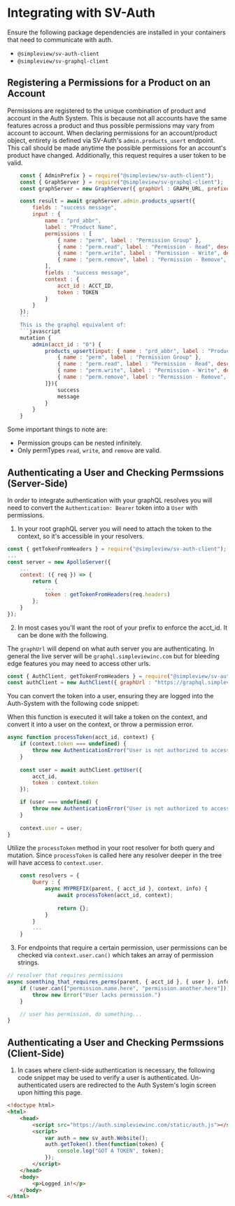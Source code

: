 # Integrating with SV-Auth

Ensure the following package dependencies are installed in your containers that need to communicate with auth.
- `@simpleview/sv-auth-client`
- `@simpleview/sv-graphql-client`

## Registering a Permissions for a Product on an Account

Permissions are registered to the unique combination of product and account in the Auth System. This is because not all accounts have the same features across a product and thus possible permissions may vary from account to account. When declaring permissions for an account/product object, entirety is defined via SV-Auth's `admin.products_usert` endpoint. This call should be made anytime the possible permissions for an account's product have changed. Additionally, this request requires a user token to be valid.

```javascript
	const { AdminPrefix } = require("@simpleview/sv-auth-client");
	const { GraphServer } = require("@simpleview/sv-graphql-client");
	const graphServer = new GraphServer({ graphUrl : GRAPH_URL, prefixes : [AdminPrefix] });

	const result = await graphServer.admin.products_upsert({
		fields : "success message",
		input : {
			name : "prd_abbr",
			label : "Product Name",
			permissions : [
				{ name : "perm", label : "Permission Group" },
				{ name : "perm.read", label : "Permission - Read", description : "This is a read permission", permType : "read" },
				{ name : "perm.write", label : "Permission - Write", description : "This is a write permission", permType : "write" },
				{ name : "perm.remove", label : "Permission - Remove", description : "This is a remove permission", permType : "remove" },
			],
			fields : "success message",
			context : {
				acct_id : ACCT_ID,
				token : TOKEN
			}
		}
	});
	```
	This is the graphql equivalent of:
	```javascript
	mutation {
		admin(acct_id : "0") {
			products_upsert(input: { name : "prd_abbr", label : "Product Name", permissions : [
				{ name : "perm", label : "Permission Group" },
				{ name : "perm.read", label : "Permission - Read", description : "This is a read permission", permType : "read" },
				{ name : "perm.write", label : "Permission - Write", description : "This is a write permission", permType : "write" },
				{ name : "perm.remove", label : "Permission - Remove", description : "This is a remove permission", permType : "remove" },
			]}){
				success
				message
			}
		}
	}
```

Some important things to note are:
- Permission groups can be nested infinitely.
- Only permTypes `read`, `write`, and `remove` are valid.


## Authenticating a User and Checking Permssions (Server-Side)
In order to integrate authentication with your graphQL resolves you will need to convert the `Authentication: Bearer` token into a `User` with permissions.

1. In your root graphQL server you will need to attach the token to the context, so it's accessible in your resolvers.

```js
const { getTokenFromHeaders } = require("@simpleview/sv-auth-client");
...
const server = new ApolloServer({
	...
	context: ({ req }) => {
		return {
			...
			token : getTokenFromHeaders(req.headers)
		};
	}
});
```

2. In most cases you'll want the root of your prefix to enforce the acct_id. It can be done with the following.

The `graphUrl` will depend on what auth server you are authenticating. In general the live server will be `graphql.simpleviewinc.com` but for bleeding edge features you may need to access other urls.

```javascript
const { AuthClient, getTokenFromHeaders } = require("@simpleview/sv-auth-client");
const authClient = new AuthClient({ graphUrl : "https://graphql.simpleviewinc.com/" });
```

You can convert the token into a user, ensuring they are logged into the Auth-System with the following code snippet:

When this function is executed it will take a token on the context, and convert it into a user on the context, or throw a permission error.

```javascript
async function processToken(acct_id, context) {
	if (context.token === undefined) {
		throw new AuthenticationError("User is not authorized to access this resource.");
	}
	
	const user = await authClient.getUser({
		acct_id,
		token : context.token
	});

	if (user === undefined) {
		throw new AuthenticationError("User is not authorized to access this resource.");
	}
	
	context.user = user;
}
```

Utilize the `processToken` method in your root resolver for both query and mutation. Since `processToken` is called here any resolver deeper in the tree will have access to `context.user`.

```javascript
	const resolvers = {
		Query : {
			async MYPREFIX(parent, { acct_id }, context, info) {
				await processToken(acct_id, context);
				
				return {};
			}
		}
		...
	}
```

3. For endpoints that require a certain permission, user permissions can be checked via `context.user.can()` which takes an array of permission strings. 

```javascript
// resolver that requires permissions
async soemthing_that_requires_perms(parent, { acct_id }, { user }, info) {
	if (!user.can(["permission.name.here", "permission.another.here"])) {
		throw new Error("User lacks permission.")
	}

	// user has permission, do something...
}
```

## Authenticating a User and Checking Permssions (Client-Side)

1. In cases where client-side authentication is necessary, the following code snippet may be used to verify a user is authenticated. Un-authenticated users are redirected to the Auth System's login screen upon hitting this page.

```html
<!doctype html>
<html>
	<head>
		<script src="https://auth.simpleviewinc.com/static/auth.js"></script>
		<script>
			var auth = new sv_auth.Website();
			auth.getToken().then(function(token) {
				console.log("GOT A TOKEN", token);
			});
		</script>
	</head>
	<body>
		<p>Logged in!</p>
	</body>
</html>
```
